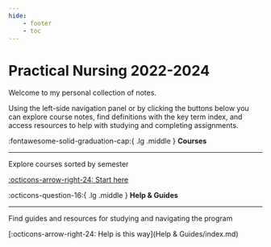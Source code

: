 ```yaml
---
hide: 
    - footer
    - toc
---
```


# Practical Nursing 2022-2024

Welcome to my personal collection of notes. 

Using the left-side navigation panel or by clicking the buttons below you can explore course notes, find definitions with the key term index, and access resources to help with studying and completing assignments.



<div class="grid cards" markdown>

:fontawesome-solid-graduation-cap:{ .lg .middle } __Courses__

---

Explore courses sorted by semester

[:octicons-arrow-right-24: Start here](Courses/Semesters/index.md)

:octicons-question-16:{ .lg .middle } __Help & Guides__

---

Find guides and resources for studying and navigating the program

[:octicons-arrow-right-24: Help is this way](Help & Guides/index.md)

</div>